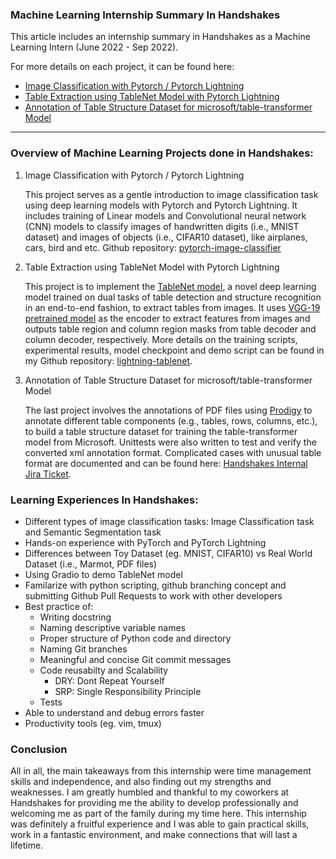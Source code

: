 ### Machine Learning Internship Summary In Handshakes
This article includes an internship summary in Handshakes as a Machine Learning Intern (June 2022 - Sep 2022).



For more details on each project, it can be found here:  
  - [Image Classification with Pytorch / Pytorch Lightning](https://claudiamohh.github.io/2022/06/28/Image-Classification-with-Pytorch.html)
  - [Table Extraction using TableNet Model with Pytorch Lightning](https://claudiamohh.github.io/2022/08/30/Table-Extraction-using-TableNet-Model-with-Pytorch-Lightning.html)
  - [Annotation of Table Structure Dataset for microsoft/table-transformer Model](https://claudiamohh.github.io/2022/09/23/Annotation-of-Table-Structure-Dataset-for-table-transformor-model.html)


---
### Overview of Machine Learning Projects done in Handshakes:
  1. Image Classification with Pytorch / Pytorch Lightning
     
      This project serves as a gentle introduction to image classification task using deep learning models with Pytorch and Pytorch Lightning. It includes training of Linear models and Convolutional neural network (CNN) models to classify images of handwritten digits (i.e., MNIST dataset) and images of objects (i.e., CIFAR10 dataset), like airplanes, cars, bird and etc. Github repository: [pytorch-image-classifier](https://github.com/claudiamohh/pytorch-image-classifier)



 2. Table Extraction using TableNet Model with Pytorch Lightning



     This project is to implement the [TableNet model](https://arxiv.org/abs/2001.01469), a novel deep learning model trained on dual tasks of table detection and structure recognition in an end-to-end fashion, to extract tables from images. It uses [VGG-19 pretrained model](https://arxiv.org/abs/1409.1556) as the encoder to extract features from images and outputs table region and column region masks from table decoder and column decoder, respectively. More details on the training scripts, experimental results, model checkpoint and demo script can be found in my Github repository: [lightning-tablenet](https://github.com/claudiamohh/lightning-tablenet).
      
  3. Annotation of Table Structure Dataset for microsoft/table-transformer Model
     
     The last project involves the annotations of PDF files using [Prodigy](https://prodi.gy/) to annotate different table components (e.g., tables, rows, columns, etc.), to build a table structure dataset for training the table-transformer model from Microsoft. Unittests were also written to test and verify the converted xml annotation format. Complicated cases with unusual table format are documented and can be found here: [Handshakes Internal Jira Ticket](https://handshakesbydc.atlassian.net/browse/AI-335).



### Learning Experiences In Handshakes:
- Different types of image classification tasks: Image Classification task and Semantic Segmentation task
- Hands-on experience with PyTorch and PyTorch Lightning
- Differences between Toy Dataset (eg. MNIST, CIFAR10) vs Real World Dataset (i.e., Marmot, PDF files)
- Using Gradio to demo TableNet model
- Familarize with python scripting, github branching concept and submitting Github Pull Requests to work with other developers
- Best practice of:
     - Writing docstring
     - Naming descriptive variable names
     - Proper structure of Python code and directory
     - Naming Git branches
     - Meaningful and concise Git commit messages
     - Code reusabilty and Scalability  
        - DRY: Dont Repeat Yourself
        - SRP: Single Responsibility Principle
     - Tests
- Able to understand and debug errors faster 
- Productivity tools (eg. vim, tmux)


### Conclusion
All in all, the main takeaways from this internship were time management skills and independence, and also finding out my strengths and weaknesses. I am greatly humbled and thankful to my coworkers at Handshakes for providing me the ability to develop professionally and welcoming me as part of the family during my time here.  This internship was definitely a fruitful experience and I was able to gain practical skills, work in a fantastic environment, and make connections that will last a lifetime.
